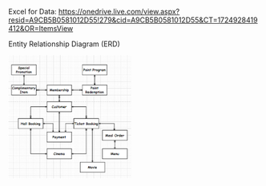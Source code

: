 Excel for Data: 
https://onedrive.live.com/view.aspx?resid=A9CB5B0581012D55!279&cid=A9CB5B0581012D55&CT=1724928419412&OR=ItemsView

Entity Relationship Diagram (ERD)

<img width="245" alt="image" src="Entity Relationship Diagram  (ERD) .png">
